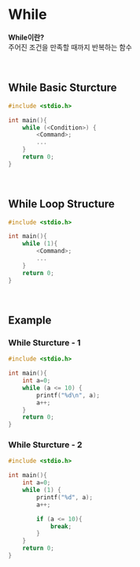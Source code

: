 # While
**While이란?** <br>
주어진 조건을 만족할 때까지 반복하는 함수

<br>

## While Basic Sturcture
```c
#include <stdio.h>

int main(){
    while (<Condition>) {
        <Command>;
        ...
    }
    return 0;
}
```

<br>

## While Loop Structure
```c
#include <stdio.h>

int main(){
    while (1){
        <Command>;
        ...
    }
    return 0;
}
```

<br>

## Example
### While Sturcture - 1
```c
#include <stdio.h>

int main(){
    int a=0;
    while (a <= 10) {
        printf("%d\n", a);
        a++;
    }
    return 0;
}
```

### While Sturcture - 2
```c
#include <stdio.h>

int main(){
    int a=0;
    while (1) {
        printf("%d", a);
        a++;

        if (a <= 10){
            break;
        }
    }
    return 0;
}
```
